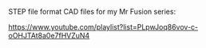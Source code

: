 STEP file format CAD files for my Mr Fusion series:

https://www.youtube.com/playlist?list=PLpwJoq86vov-c-oOHJTAt8a0e7fHVZuN4
